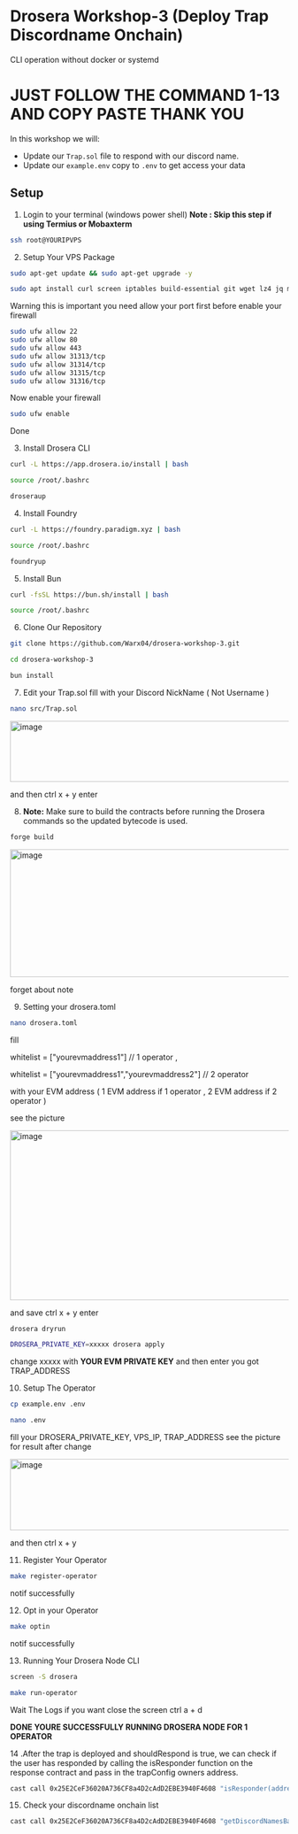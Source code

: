 # Drosera Workshop-3 (Deploy Trap Discordname Onchain) 
CLI operation without docker or systemd

# JUST FOLLOW THE COMMAND 1-13 AND COPY PASTE THANK YOU

In this workshop we will:

- Update our `Trap.sol` file to respond with our discord name.
- Update our `example.env` copy to `.env` to get access your data

## Setup
1. Login to your terminal (windows power shell)
**Note : Skip this step if using Termius or Mobaxterm**
```bash
ssh root@YOURIPVPS
```
2. Setup Your VPS Package 
```bash
sudo apt-get update && sudo apt-get upgrade -y
```
```bash
sudo apt install curl screen iptables build-essential git wget lz4 jq make gcc nano automake autoconf tmux htop nvme-cli libgbm1 pkg-config libssl-dev libleveldb-dev tar clang bsdmainutils ncdu unzip libleveldb-dev ca-certificates  -y
```
Warning this is important you need allow your port first before enable your firewall
```bash
sudo ufw allow 22
sudo ufw allow 80
sudo ufw allow 443
sudo ufw allow 31313/tcp
sudo ufw allow 31314/tcp
sudo ufw allow 31315/tcp
sudo ufw allow 31316/tcp
```
Now enable your firewall
```bash
sudo ufw enable
```
Done 

3. Install Drosera CLI
```bash
curl -L https://app.drosera.io/install | bash
```
```bash
source /root/.bashrc
```
```bash
droseraup
```
4. Install Foundry
```bash
curl -L https://foundry.paradigm.xyz | bash
```
```bash
source /root/.bashrc
```
```bash
foundryup
```
5. Install Bun
```bash
curl -fsSL https://bun.sh/install | bash
```
```bash
source /root/.bashrc
```
6. Clone Our Repository
```bash
git clone https://github.com/Warx04/drosera-workshop-3.git
```
```bash
cd drosera-workshop-3
```
```bash
bun install
```
7. Edit your Trap.sol fill with your Discord NickName ( Not Username )
```bash
nano src/Trap.sol
```
<img width="684" height="110" alt="image" src="https://github.com/user-attachments/assets/7c5254f6-f11b-46ea-adbb-f5d24d46457c" />

and then ctrl x + y enter

8. **Note:** Make sure to build the contracts before running the Drosera commands so the updated bytecode is used.
```bash
forge build
```
<img width="706" height="231" alt="image" src="https://github.com/user-attachments/assets/39c6b7c0-ebc2-4657-8c93-4e480b7b809b" />

forget about note

9. Setting your drosera.toml
```bash
nano drosera.toml
```
fill 

whitelist = ["yourevmaddress1"] // 1 operator ,

whitelist = ["yourevmaddress1","yourevmaddress2"] // 2 operator

with your EVM address ( 1 EVM address if 1 operator , 2 EVM address if 2 operator )

see the picture 

<img width="517" height="307" alt="image" src="https://github.com/user-attachments/assets/59597481-3e57-4498-ba5c-cbb99e0de3cb" />

and save ctrl x + y enter

```bash
drosera dryrun
```
```bash
DROSERA_PRIVATE_KEY=xxxxx drosera apply
```
change xxxxx with **YOUR EVM PRIVATE KEY** and then enter
you got TRAP_ADDRESS 

10. Setup The Operator 
```bash
cp example.env .env
```
```bash
nano .env
```
fill your DROSERA_PRIVATE_KEY, VPS_IP, TRAP_ADDRESS
see the picture for result after change

<img width="698" height="129" alt="image" src="https://github.com/user-attachments/assets/59b47cc7-e3e8-4557-88c1-af4e0ed9c6ef" />

and then ctrl x + y

11. Register Your Operator
```bash
make register-operator
```
notif successfully

12. Opt in your Operator
```bash
make optin
```
notif successfully

13. Running Your Drosera Node CLI
```bash
screen -S drosera
```
```bash
make run-operator
```
Wait The Logs 
if you want close the screen ctrl a + d

**DONE YOURE SUCCESSFULLY RUNNING DROSERA NODE FOR 1 OPERATOR**

14 .After the trap is deployed and shouldRespond is true, we can check if the user has responded by calling the isResponder function on the response contract and pass in the trapConfig owners address.
```bash
cast call 0x25E2CeF36020A736CF8a4D2cAdD2EBE3940F4608 "isResponder(address)(bool)" <yourevmaddress> --rpc-url https://ethereum-hoodi-rpc.publicnode.com
```

15. Check your discordname onchain list
```bash
cast call 0x25E2CeF36020A736CF8a4D2cAdD2EBE3940F4608 "getDiscordNamesBatch(uint256,uint256)(string[])" 0 50000 --rpc-url https://ethereum-hoodi-rpc.publicnode.com | grep -E "yourdiscordname"
```

